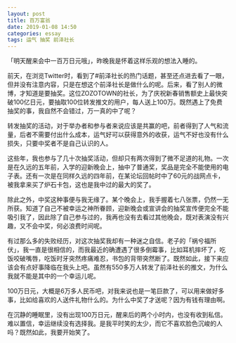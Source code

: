 ```yaml
---
layout: post
title: 百万富翁
date: 2019-01-08 14:50
categories: essay
tags: 运气 抽奖 前泽社长
---
```


「明天醒来会中一百万日元哦」，昨晚我是怀着这样乐观的想法入睡的。

前天，在浏览Twitter时，看到了#前泽社长的热门话题，甚至还点进去看了一眼，但并没有注意内容，只是在想这个前泽社长是做什么的呢。后来，看了别人的微博，才知道是要抽奖。这位ZOZOTOWN的社长，为了庆祝新春销售额史上最快突破100亿日元，要抽取100位转发推文的用户，每人送上100万。既然遇上了免费抽奖的事，我自然不会错过，万一真的中了呢？

转发抽奖的活动，对于举办者和参与者来说应该是共赢的吧，前者得到了人气和流量，后者不需要付出什么成本，运气好可以获得意外的收获，运气不好也没有什么损失，只要中奖者不是自己认识的人。

这些年，我也参与了几十次抽奖活动，但却只有两次得到了微不足道的礼物。一次是在久远的五年前，入学的迎新晚会上，抽中了普通奖，奖品是完全不能使用的电子表。还有一次是在同样久远的四年前，在某论坛回帖时中了60元的战网点卡，被我拿来买了炉石卡包，这也是我中过的最大的奖了。

除此之外，中奖这种事便与我无缘了。某个晚会上，我手握着七八张票，仍然一无所获。知道了自己不被幸运之神所眷顾，迎新晚会或宣讲会的抽奖宣传便完全不能吸引我了，因此除了自己参与过的，我再也没有去看过其他晚会，既对表演没有兴趣，又不会中奖，何必浪费时间呢。

有过那么多的失败经历，对这次抽奖我却有一种迷之自信。老子的「祸兮福所伏」，我一直是很相信的，而我最近的确遭遇了很多倒霉事，比如耳机摔坏了，吃饭咬破嘴唇，吃饭时牙突然疼痛难忍，书包的背带突然断了。既然如此，接下来应该会有点好事降临在我头上吧。虽然有550多万人转发了前泽社长的推文，为什么我就不能是其中的一个幸运儿呢。

100万日元，大概是6万多人民币吧，对我来说也是一笔巨款了，可以用来做好多事，比如给喜欢的人送件礼物什么的。为什么中奖了才送呢？因为有钱有理由啊。

在沉静的睡眠里，没有出现100万日元，醒来后的两个小时内，也没有收到私信。难以置信，幸运继续没有选择我。是我平时笑的太少，而它不喜欢脸色沉峻的人吗？既然如此，我要开始笑了。

